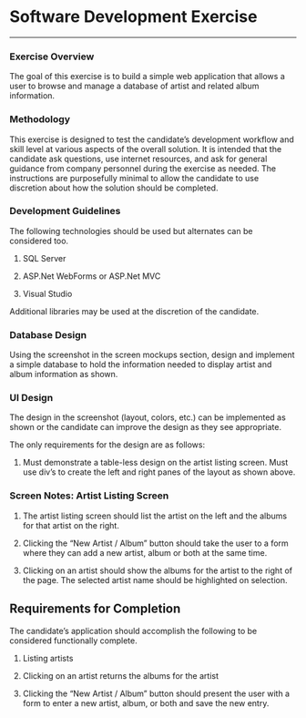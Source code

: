 # Software Development Exercise
---

### Exercise Overview
The goal of this exercise is to build a simple web application that allows a user to browse and manage a database of artist and related album information.

### Methodology
This exercise is designed to test the candidate’s development workflow and skill level at various aspects of the overall solution. It is intended that the candidate ask questions, use internet resources, and ask for general guidance from company personnel during the exercise as needed. The instructions are purposefully minimal to allow the candidate to use discretion about how the solution should be completed.

### Development Guidelines
The following technologies should be used but alternates can be considered too. 

  1. SQL Server

  2. ASP.Net WebForms or ASP.Net MVC

  3. Visual Studio

Additional libraries may be used at the discretion of the candidate.

### Database Design
Using the screenshot in the screen mockups section, design and implement a simple database to hold the information needed to display artist and album information as shown.

### UI Design
The design in the screenshot (layout, colors, etc.) can be implemented as shown or the candidate can improve the design as they see appropriate. 

The only requirements for the design are as follows:

  1. Must demonstrate a table-less design on the artist listing screen. Must use div’s to create the left and right panes of the layout as shown above.


### Screen Notes: Artist Listing Screen

  1. The artist listing screen should list the artist on the left and the albums for that artist on the right.

  2. Clicking the “New Artist / Album” button should take the user to a form where they can add a new artist, album or both at the same time.

  3. Clicking on an artist should show the albums for the artist to the right of the page. The selected artist name should be highlighted on selection.

## Requirements for Completion
The candidate’s application should accomplish the following to be considered functionally complete.

  1. Listing artists

  2. Clicking on an artist returns the albums for the artist

  3. Clicking the “New Artist / Album” button should present the user with a form to enter a new artist, album, or both and save the new entry.